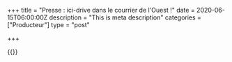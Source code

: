 +++
title = "Presse : ici-drive dans le courrier de l'Ouest !"
date = 2020-06-15T06:00:00Z
description = "This is meta description"
categories = ["Producteur"]
type = "post"

+++


{{<fb url="https://www.facebook.com/plugins/post.php?href=https%3A%2F%2Fwww.facebook.com%2Fpermalink.php%3Fstory_fbid%3D107918284297436%26id%3D107385147684083&show_text=true&width=552&height=513&appId" >}}